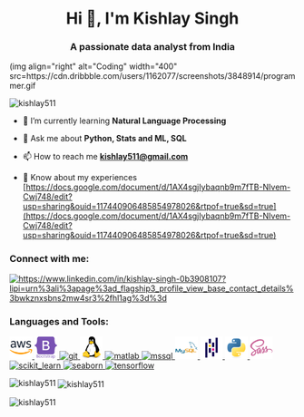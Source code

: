 <h1 align="center">Hi 👋, I'm Kishlay Singh</h1>
<h3 align="center">A passionate data analyst from India</h3>
(img align="right" alt="Coding" width="400" src=https://cdn.dribbble.com/users/1162077/screenshots/3848914/programmer.gif
<p align="left"> <img src="https://komarev.com/ghpvc/?username=kishlay511&label=Profile%20views&color=0e75b6&style=flat" alt="kishlay511" /> </p>

- 🌱 I’m currently learning **Natural Language Processing**

- 💬 Ask me about **Python, Stats and ML, SQL**

- 📫 How to reach me **kishlay511@gmail.com**

- 📄 Know about my experiences [https://docs.google.com/document/d/1AX4sgjIybaqnb9m7fTB-NIvem-Cwj748/edit?usp=sharing&ouid=117440906485854978026&rtpof=true&sd=true](https://docs.google.com/document/d/1AX4sgjIybaqnb9m7fTB-NIvem-Cwj748/edit?usp=sharing&ouid=117440906485854978026&rtpof=true&sd=true)

<h3 align="left">Connect with me:</h3>
<p align="left">
<a href="https://linkedin.com/in/https://www.linkedin.com/in/kishlay-singh-0b3908107?lipi=urn%3ali%3apage%3ad_flagship3_profile_view_base_contact_details%3bwkznxsbns2mw4sr3%2fhl1ag%3d%3d" target="blank"><img align="center" src="https://raw.githubusercontent.com/rahuldkjain/github-profile-readme-generator/master/src/images/icons/Social/linked-in-alt.svg" alt="https://www.linkedin.com/in/kishlay-singh-0b3908107?lipi=urn%3ali%3apage%3ad_flagship3_profile_view_base_contact_details%3bwkznxsbns2mw4sr3%2fhl1ag%3d%3d" height="30" width="40" /></a>
</p>

<h3 align="left">Languages and Tools:</h3>
<p align="left"> <a href="https://aws.amazon.com" target="_blank" rel="noreferrer"> <img src="https://raw.githubusercontent.com/devicons/devicon/master/icons/amazonwebservices/amazonwebservices-original-wordmark.svg" alt="aws" width="40" height="40"/> </a> <a href="https://getbootstrap.com" target="_blank" rel="noreferrer"> <img src="https://raw.githubusercontent.com/devicons/devicon/master/icons/bootstrap/bootstrap-plain-wordmark.svg" alt="bootstrap" width="40" height="40"/> </a> <a href="https://git-scm.com/" target="_blank" rel="noreferrer"> <img src="https://www.vectorlogo.zone/logos/git-scm/git-scm-icon.svg" alt="git" width="40" height="40"/> </a> <a href="https://www.linux.org/" target="_blank" rel="noreferrer"> <img src="https://raw.githubusercontent.com/devicons/devicon/master/icons/linux/linux-original.svg" alt="linux" width="40" height="40"/> </a> <a href="https://www.mathworks.com/" target="_blank" rel="noreferrer"> <img src="https://upload.wikimedia.org/wikipedia/commons/2/21/Matlab_Logo.png" alt="matlab" width="40" height="40"/> </a> <a href="https://www.microsoft.com/en-us/sql-server" target="_blank" rel="noreferrer"> <img src="https://www.svgrepo.com/show/303229/microsoft-sql-server-logo.svg" alt="mssql" width="40" height="40"/> </a> <a href="https://www.mysql.com/" target="_blank" rel="noreferrer"> <img src="https://raw.githubusercontent.com/devicons/devicon/master/icons/mysql/mysql-original-wordmark.svg" alt="mysql" width="40" height="40"/> </a> <a href="https://pandas.pydata.org/" target="_blank" rel="noreferrer"> <img src="https://raw.githubusercontent.com/devicons/devicon/2ae2a900d2f041da66e950e4d48052658d850630/icons/pandas/pandas-original.svg" alt="pandas" width="40" height="40"/> </a> <a href="https://www.python.org" target="_blank" rel="noreferrer"> <img src="https://raw.githubusercontent.com/devicons/devicon/master/icons/python/python-original.svg" alt="python" width="40" height="40"/> </a> <a href="https://sass-lang.com" target="_blank" rel="noreferrer"> <img src="https://raw.githubusercontent.com/devicons/devicon/master/icons/sass/sass-original.svg" alt="sass" width="40" height="40"/> </a> <a href="https://scikit-learn.org/" target="_blank" rel="noreferrer"> <img src="https://upload.wikimedia.org/wikipedia/commons/0/05/Scikit_learn_logo_small.svg" alt="scikit_learn" width="40" height="40"/> </a> <a href="https://seaborn.pydata.org/" target="_blank" rel="noreferrer"> <img src="https://seaborn.pydata.org/_images/logo-mark-lightbg.svg" alt="seaborn" width="40" height="40"/> </a> <a href="https://www.tensorflow.org" target="_blank" rel="noreferrer"> <img src="https://www.vectorlogo.zone/logos/tensorflow/tensorflow-icon.svg" alt="tensorflow" width="40" height="40"/> </a> </p>

<p><img align="left" src="https://github-readme-stats.vercel.app/api/top-langs?username=kishlay511&show_icons=true&locale=en&layout=compact" alt="kishlay511" /></p>

<p>&nbsp;<img align="center" src="https://github-readme-stats.vercel.app/api?username=kishlay511&show_icons=true&locale=en" alt="kishlay511" /></p>

<p><img align="center" src="https://github-readme-streak-stats.herokuapp.com/?user=kishlay511&" alt="kishlay511" /></p>
